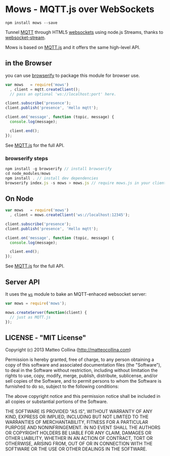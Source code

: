 # Mows - MQTT.js over WebSockets

    npm install mows --save

Tunnel [MQTT](http://mqtt.org) through HTML5
[websockets](https://developer.mozilla.org/en-US/docs/WebSockets) using
node.js Streams, thanks to
[websocket-stream](https://npmjs.org/package/websocket-stream).

Mows is based on [MQTT.js](http://npm.im/mqtt) and it offers the same
high-level API.

## in the Browser

you can use [browserify](http://github.com/substack/node-browserify) to package this module for browser use.

```javascript
var mows   = require('mows')
  , client = mqtt.createClient();
  // pass an optional 'ws://localhost:port' here.

client.subscribe('presence');
client.publish('presence', 'Hello mqtt');

client.on('message', function (topic, message) {
  console.log(message);

  client.end();
});
```
See [MQTT.js](http://npm.im/mqtt) for the full API.

### browserify steps
```javascript
npm install -g browserify // install browserify
cd node_modules/mows
npm install . // install dev dependencies
browserify index.js -s mows > mows.js // require mows.js in your client-side app
```

## On Node

```javascript
var mows   = require('mows')
  , client = mows.createClient('ws://localhost:12345');

client.subscribe('presence');
client.publish('presence', 'Hello mqtt');

client.on('message', function (topic, message) {
  console.log(message);

  client.end();
});
```
See [MQTT.js](http://npm.im/mqtt) for the full API.

## Server API

It uses the [`ws`](http://npmjs.org/ws) module to bake an
MQTT-enhaced websocket server:

```js
var mows = require('mows');

mows.createServer(function(client) {
  // just as MQTT.js
});
```

## LICENSE - "MIT License"

Copyright (c) 2013 Matteo Collina (http://matteocollina.com)

Permission is hereby granted, free of charge, to any person
obtaining a copy of this software and associated documentation
files (the "Software"), to deal in the Software without
restriction, including without limitation the rights to use,
copy, modify, merge, publish, distribute, sublicense, and/or sell
copies of the Software, and to permit persons to whom the
Software is furnished to do so, subject to the following
conditions:

The above copyright notice and this permission notice shall be
included in all copies or substantial portions of the Software.

THE SOFTWARE IS PROVIDED "AS IS", WITHOUT WARRANTY OF ANY KIND,
EXPRESS OR IMPLIED, INCLUDING BUT NOT LIMITED TO THE WARRANTIES
OF MERCHANTABILITY, FITNESS FOR A PARTICULAR PURPOSE AND
NONINFRINGEMENT. IN NO EVENT SHALL THE AUTHORS OR COPYRIGHT
HOLDERS BE LIABLE FOR ANY CLAIM, DAMAGES OR OTHER LIABILITY,
WHETHER IN AN ACTION OF CONTRACT, TORT OR OTHERWISE, ARISING
FROM, OUT OF OR IN CONNECTION WITH THE SOFTWARE OR THE USE OR
OTHER DEALINGS IN THE SOFTWARE.
